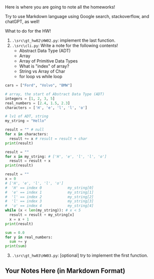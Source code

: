 <!-- 
 @requires
 1. VSCode extension: Markdown Preview Enhanced
 2. Shortcut: 'Ctrl' + 'Shift' + 'V'
 3. Split: Drag to right (->)

 @requires
 1. VSCode extension: Markdown All in One
 2. `File` > `Preferences` > `Keyboard Shortcuts`
 3. toggle code span > `Ctrl + '`
 4. toggle code block > `Ctrl + Shift + '`

 @usage
 1. End of Proof (Q.E.D.): <div style="text-align: right;">&#11035;</div>
 2. End of Each Section: 

     <br /><br /><br />

     ---



     <p align="right">(<a href="#readme-top">back to top</a>)</p>

 3. ![image_title_](images/imagefile.png)
 4. [url_title](URL)
 -->
<!-- Anchor Tag (Object) for "back to top" -->
<a id="readme-top"></a> 

Here is where you are going to note all the homeworks!

Try to use Markdown language using Google search, stackoverflow, and chatGPT, as well!

What to do for the HW!
1. `.\src\gt_hw02\HW02.py`: implement the last function.
2. `.\src\cli.py`: Write a note for the following contents!
   - Abstract Data Type (ADT)
   - Array
   - Array of Primitive Data Types
   - What is "index" of array?
   - String vs Array of Char
   - for loop vs while loop

```python
cars = ["Ford", "Volvo", "BMW"]

# array, the start of Abstract Data Type (ADT)
integers = [1, 2, 3, 5]
real_numbers = [2.4, 1.5, 2.3]
characters = ['H', 'e', 'l', 'l', 'o']

# lv1 of ADT, string
my_string = "Hello"

result = "" # null
for x in characters:
  result += x # result = result + char
print(result)

result = ""
for x in my_string: # ['H', 'e', 'l', 'l', 'o']
  result = result + x
print(result)

result = ""
x = 0
# ['H', 'e', 'l', 'l', 'o']
#  'H' == index 0            my_string[0]
#  'e' == index 1            my_string[1]
#  'l' == index 2            my_string[2]
#  'l' == index 3            my_string[3]
#  'o' == index 4            my_string[4]
while (x < len(my_string)): # x < 5
  result = result + my_string[x]
  x = x + 1
print(result)

sum = 0.0
for y in real_numbers:
  sum += y
print(sum)
```
3. `.\src\gt_hw03\HW03.py`: [optional] try to implement the first function. 

## Your Notes Here (in Markdown Format)